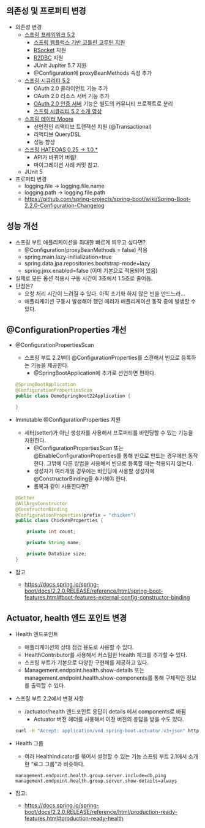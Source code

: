 ## 의존성 및 프로퍼티 변경
- 의존성 변경
    * [스프링 프레임워크 5.2](https://github.com/spring-projects/spring-framework/wiki/What%27s-New-in-Spring-Framework-5.x#whats-new-in-version-52)
        * [스프링 웹플럭스 기반 코틀린 코루틴 지원](https://docs.spring.io/spring-framework/docs/current/reference/html/languages.html#coroutines)
        * [RSocket](https://docs.spring.io/spring-framework/docs/current/reference/html/web-reactive.html#rsocket) 지원
        * [R2DBC](https://spring.io/projects/spring-data-r2dbc) 지원
        * JUnit Jupiter 5.7 지원
        * @Configuration에 proxyBeanMethods 속성 추가
    * [스프링 시큐리티 5.2](https://docs.spring.io/spring-security/site/docs/5.2.0.RELEASE/reference/htmlsingle/#new)
        * OAuth 2.0 클라이언트 기능 추가
        * OAuth 2.0 리소스 서버 기능 추가
        * [OAuth 2.0 인증 서버](https://github.com/spring-projects/spring-authorization-server) 기능은 별도의 커뮤니티 프로젝트로 분리
        * [스프링 시큐리티 5.2 소개 영상](https://www.youtube.com/watch?v=WbnuwpSBXPs)
    * [스프링 데이터 Moore](https://spring.io/blog/2019/10/08/what-s-new-in-spring-data-moore)
        * 선언전인 리액티브 트랜잭션 지원 (@Transactional)
        * 리액티브 QueryDSL
        * 성능 향상
    * [스프링 HATEOAS 0.25 -> 1.0.*](https://spring.io/blog/2019/03/05/spring-hateoas-1-0-m1-released#overhaul)
        * API가 바뀌어 버림!
        * 마이그레이션 사례 커밋 참고.
    * JUnit 5
- 프로퍼티 변경
    * logging.file -> logging.file.name
    * logging.path -> logging.file.path
    * https://github.com/spring-projects/spring-boot/wiki/Spring-Boot-2.2.0-Configuration-Changelog

## 성능 개선
- 스프링 부트 애플리케이션을 최대한 빠르게 띄우고 싶다면?
    * @Configuration(proxyBeanMethods = false) 적용
    * spring.main.lazy-initialization=true
    * spring.data.jpa.repositories.bootstrap-mode=lazy
    * spring.jmx.enabled=false (이미 기본으로 적용되어 있음)
- 실제로 모든 옵션 적용시 구동 시간이 3초에서 1.5초로 줄어듬.
- 단점은?
    * 요청 처리 시간이 느려질 수 있다. 아직 초기화 하지 않은 빈을 만드느라...
    * 애플리케이션 구동시 발생해야 했던 에러가 애플리케이션 동작 중에 발생할 수 있다.

## @ConfigurationProperties 개선
- @ConfigurationPropertiesScan
    * 스프링 부트 2.2부터 @ConfigurationProperties를 스캔해서 빈으로 등록하는 기능을 제공한다.
        * @SpringBootApplication에 추가로 선언하면 편하다.

    ```java
    @SpringBootApplication
    @ConfigurationPropertiesScan
    public class DemoSpringboot22Application {
    
    }
    ```
  
- Immutable @ConfigurationProperties 지원
    * 세터(setter)가 아닌 생성자를 사용해서 프로퍼티를 바인딩할 수 있는 기능을 지원한다.
        * @ConfigurationPropertiesScan 또는 @EnableConfigurationProperties를 통해 빈으로 만드는 경우에만 동작한다. 그밖에 다른 방법을 사용해서 빈으로 등록할 때는 적용되지 않는다.
        * 생성자가 여러개일 경우에는 바인딩에 사용할 생성자에 @ConstructorBinding을 추가해야 한다.
        * 롬복과 같이 사용한다면?
    
    ```java
    @Getter
    @AllArgsConstructor
    @ConstructorBinding
    @ConfigurationProperties(prefix = "chicken")
    public class ChickenProperties {
    
        private int count;
    
        private String name;
    
        private DataSize size;
    }
    ```
- 참고
    * https://docs.spring.io/spring-boot/docs/2.2.0.RELEASE/reference/html/spring-boot-features.html#boot-features-external-config-constructor-binding

## Actuator, health 엔드 포인트 변경
- Health 엔드포인트
    * 애플리케이션의 상태 점검 용도로 사용할 수 있다.
    * HealthContributor를 사용해서 커스텀한 Health 체크를 추가할 수 있다.
    * 스프링 부트가 기본으로 다양한 구현체를 제공하고 있다.
    * Management.endpoint.health.show-details 또는 management.endpoint.health.show-components를 통해 구체적인 정보를 출력할 수 있다.
- 스프링 부트 2.2에서 변경 사항
    * /actuator/health 엔드포인트 응답이 details 에서 components로 바뀜
        * Actuator 버전 헤더를 사용해서 이전 버전의 응답을 받을 수도 있다.

    ```bash
    curl -H "Accept: application/vnd.spring-boot.actuator.v3+json" http://localhost:8080/actuator/health
    ```
- Health 그룹 
    * 여러 HealthIndicator를 묶어서 설정할 수 있는 기능 스프링 부트 2.1에서 소개한 “로그 그룹”과 비슷하다.

    ```properties
    management.endpoint.health.group.server.include=db,ping
    management.endpoint.health.group.server.show-details=always
    ```

- 참고:
    * https://docs.spring.io/spring-boot/docs/2.2.0.RELEASE/reference/html/production-ready-features.html#production-ready-health